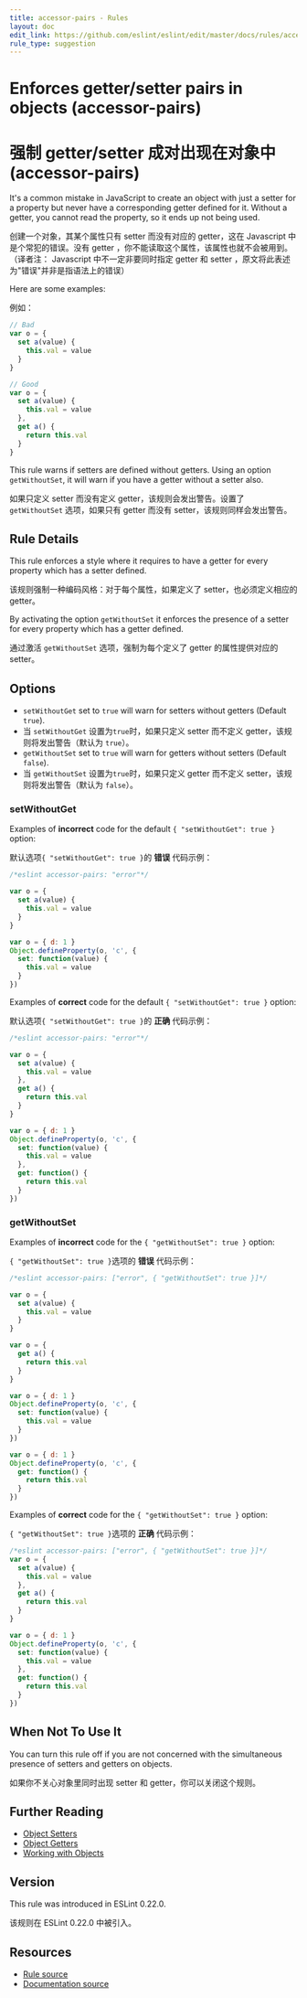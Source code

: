 ```yaml
---
title: accessor-pairs - Rules
layout: doc
edit_link: https://github.com/eslint/eslint/edit/master/docs/rules/accessor-pairs.md
rule_type: suggestion
---
```


<!-- Note: No pull requests accepted for this file. See README.md in the root directory for details. -->

# Enforces getter/setter pairs in objects (accessor-pairs)

# 强制 getter/setter 成对出现在对象中 (accessor-pairs)

It's a common mistake in JavaScript to create an object with just a setter for a property but never have a corresponding getter defined for it. Without a getter, you cannot read the property, so it ends up not being used.

创建一个对象，其某个属性只有 setter 而没有对应的 getter，这在 Javascript 中 是个常犯的错误。没有 getter ，你不能读取这个属性，该属性也就不会被用到。（译者注： Javascript 中不一定非要同时指定 getter 和 setter ，原文将此表述为"错误"并非是指语法上的错误）

Here are some examples:

例如：

```js
// Bad
var o = {
  set a(value) {
    this.val = value
  }
}

// Good
var o = {
  set a(value) {
    this.val = value
  },
  get a() {
    return this.val
  }
}
```

This rule warns if setters are defined without getters. Using an option `getWithoutSet`, it will warn if you have a getter without a setter also.

如果只定义 setter 而没有定义 getter，该规则会发出警告。设置了 `getWithoutSet` 选项，如果只有 getter 而没有 setter，该规则同样会发出警告。

## Rule Details

This rule enforces a style where it requires to have a getter for every property which has a setter defined.

该规则强制一种编码风格：对于每个属性，如果定义了 setter，也必须定义相应的 getter。

By activating the option `getWithoutSet` it enforces the presence of a setter for every property which has a getter defined.

通过激活 `getWithoutSet` 选项，强制为每个定义了 getter 的属性提供对应的 setter。

## Options

- `setWithoutGet` set to `true` will warn for setters without getters (Default `true`).
- 当 `setWithoutGet` 设置为`true`时，如果只定义 setter 而不定义 getter，该规则将发出警告（默认为 `true`）。
- `getWithoutSet` set to `true` will warn for getters without setters (Default `false`).
- 当 `getWithoutSet` 设置为`true`时，如果只定义 getter 而不定义 setter，该规则将发出警告（默认为 `false`）。

### setWithoutGet

Examples of **incorrect** code for the default `{ "setWithoutGet": true }` option:

默认选项`{ "setWithoutGet": true }`的 **错误** 代码示例：

```js
/*eslint accessor-pairs: "error"*/

var o = {
  set a(value) {
    this.val = value
  }
}

var o = { d: 1 }
Object.defineProperty(o, 'c', {
  set: function(value) {
    this.val = value
  }
})
```

Examples of **correct** code for the default `{ "setWithoutGet": true }` option:

默认选项`{ "setWithoutGet": true }`的 **正确** 代码示例：

```js
/*eslint accessor-pairs: "error"*/

var o = {
  set a(value) {
    this.val = value
  },
  get a() {
    return this.val
  }
}

var o = { d: 1 }
Object.defineProperty(o, 'c', {
  set: function(value) {
    this.val = value
  },
  get: function() {
    return this.val
  }
})
```

### getWithoutSet

Examples of **incorrect** code for the `{ "getWithoutSet": true }` option:

`{ "getWithoutSet": true }`选项的 **错误** 代码示例：

```js
/*eslint accessor-pairs: ["error", { "getWithoutSet": true }]*/

var o = {
  set a(value) {
    this.val = value
  }
}

var o = {
  get a() {
    return this.val
  }
}

var o = { d: 1 }
Object.defineProperty(o, 'c', {
  set: function(value) {
    this.val = value
  }
})

var o = { d: 1 }
Object.defineProperty(o, 'c', {
  get: function() {
    return this.val
  }
})
```

Examples of **correct** code for the `{ "getWithoutSet": true }` option:

`{ "getWithoutSet": true }`选项的 **正确** 代码示例：

```js
/*eslint accessor-pairs: ["error", { "getWithoutSet": true }]*/
var o = {
  set a(value) {
    this.val = value
  },
  get a() {
    return this.val
  }
}

var o = { d: 1 }
Object.defineProperty(o, 'c', {
  set: function(value) {
    this.val = value
  },
  get: function() {
    return this.val
  }
})
```

## When Not To Use It

You can turn this rule off if you are not concerned with the simultaneous presence of setters and getters on objects.

如果你不关心对象里同时出现 setter 和 getter，你可以关闭这个规则。

## Further Reading

- [Object Setters](https://developer.mozilla.org/en-US/docs/Web/JavaScript/Reference/Functions/set)
- [Object Getters](https://developer.mozilla.org/en-US/docs/Web/JavaScript/Reference/Functions/get)
- [Working with Objects](https://developer.mozilla.org/en-US/docs/Web/JavaScript/Guide/Working_with_Objects)

## Version

This rule was introduced in ESLint 0.22.0.

该规则在 ESLint 0.22.0 中被引入。

## Resources

- [Rule source](https://github.com/eslint/eslint/tree/master/lib/rules/accessor-pairs.js)
- [Documentation source](https://github.com/eslint/eslint/tree/master/docs/rules/accessor-pairs.md)
